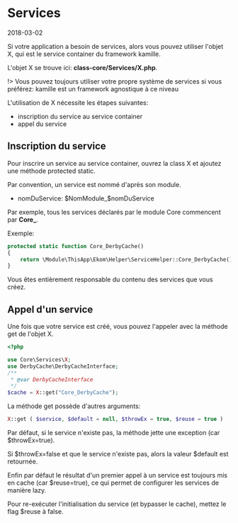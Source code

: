 Services
==========
2018-03-02



Si votre application a besoin de services, alors vous pouvez utiliser l'objet X, qui est le service 
container du framework kamille.



L'objet X se trouve ici: **class-core/Services/X.php**.

!> Vous pouvez toujours utiliser votre propre système de services si vous préférez: kamille est un framework agnostique à ce niveau




L'utilisation de X nécessite les étapes suivantes:



- inscription du service au service container
- appel du service 



Inscription du service 
-----------------------

Pour inscrire un service au service container, ouvrez la class X et ajoutez une méthode protected static.

Par convention, un service est nommé d'après son module.

- nomDuService: $NomModule_$nomDuService


Par exemple, tous les services déclarés par le module Core commencent par **Core_**.

Exemple:

```php 
protected static function Core_DerbyCache()
{
    return \Module\ThisApp\Ekom\Helper\ServiceHelper::Core_DerbyCache();
}
```


Vous êtes entièrement responsable du contenu des services que vous créez.



Appel d'un service
---------------------

Une fois que votre service est créé, vous pouvez l'appeler avec la méthode get de l'objet X.


```php
<?php 

use Core\Services\X;
use DerbyCache\DerbyCacheInterface;
/**
 * @var DerbyCacheInterface
 */
$cache = X::get("Core_DerbyCache");
```

La méthode get possède d'autres arguments:

```php
X::get ( $service, $default = null, $throwEx = true, $reuse = true )
```

Par défaut, si le service n'existe pas, la méthode jette une exception (car $throwEx=true).

Si $throwEx=false et que le service n'existe pas, alors la valeur $default est retournée.

Enfin par défaut le résultat d'un premier appel à un service est toujours mis en cache (car $reuse=true),
ce qui permet de configurer les services de manière lazy.

Pour re-exécuter l'initialisation du service (et bypasser le cache), mettez le flag $reuse à false.